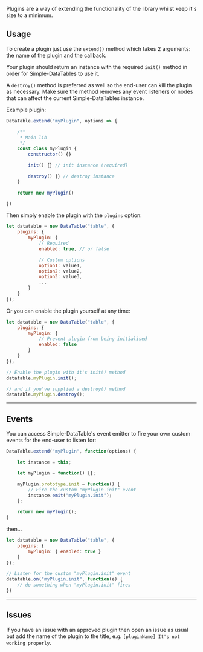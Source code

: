 Plugins are a way of extending the functionality of the library whilst keep it's size to a minimum.

## Usage

To create a plugin just use the `extend()` method which takes 2 arguments: the name of the plugin and the callback.

Your plugin should return an instance with the required `init()` method in order for Simple-DataTables to use it.

A `destroy()` method is preferred as well so the end-user can kill the plugin as necessary. Make sure the method removes any event listeners or nodes that can affect the current Simple-DataTables instance.

Example plugin:

```javascript
DataTable.extend("myPlugin", options => {

    /**
     * Main lib
     */
    const class myPlugin {
        constructor() {}

        init() {} // init instance (required)

        destroy() {} // destroy instance
    }

    return new myPlugin()

})

```

Then simply enable the plugin with the `plugins` option:

```javascript
let datatable = new DataTable("table", {
    plugins: {
        myPlugin: {
            // Required
            enabled: true, // or false

            // Custom options
            option1: value1,
            option2: value2,
            option3: value3,
            ...
        }
    }
});
```

Or you can enable the plugin yourself at any time: 

```javascript
let datatable = new DataTable("table", {
    plugins: {
        myPlugin: {
            // Prevent plugin from being initialised
            enabled: false
        }
    }
});

// Enable the plugin with it's init() method
datatable.myPlugin.init();

// and if you've supplied a destroy() method
datatable.myPlugin.destroy();
```

---

## Events

You can access Simple-DataTable's event emitter to fire your own custom events for the end-user to listen for:

```javascript
DataTable.extend("myPlugin", function(options) {

    let instance = this;

    let myPlugin = function() {};

    myPlugin.prototype.init = function() {
        // Fire the custom "myPlugin.init" event
        instance.emit("myPlugin.init");
    };

    return new myPlugin();
}
```

then...

```javascript
let datatable = new DataTable("table", {
    plugins: {
        myPlugin: { enabled: true }
    }
});

// Listen for the custom "myPlugin.init" event
datatable.on("myPlugin.init", function(e) {
    // do something when "myPlugin.init" fires
})
```

---


## Issues

If you have an issue with an approved plugin then open an issue as usual but add the name of the plugin to the title, e.g. `[pluginName] It's not working properly`.